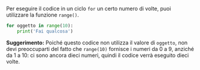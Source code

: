 Per eseguire il codice in un ciclo `for` un certo numero di volte, puoi utilizzare la funzione `range()`.

```python
for oggetto in range(10):
    print('Fai qualcosa')
```

**Suggerimento:** Poiché questo codice non utilizza il valore di `oggetto`, non devi preoccuparti del fatto che `range(10)` fornisce i numeri da 0 a 9, anziché da 1 a 10: ci sono ancora dieci numeri, quindi il codice verrà eseguito dieci volte.
